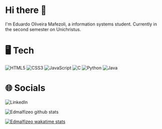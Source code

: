 # Hi there 👋
I'm Eduardo Oliveira Mafezoli, a information systems student. Currently in the second semester on Unichristus.

# 🖥️ Tech
![HTML5](https://img.shields.io/badge/html5-%23E34F26.svg?style=for-the-badge&logo=html5&logoColor=white) ![CSS3](https://img.shields.io/badge/css3-%231572B6.svg?style=for-the-badge&logo=css3&logoColor=white) ![JavaScript](https://img.shields.io/badge/javascript-%23323330.svg?style=for-the-badge&logo=javascript&logoColor=%23F7DF1E) ![C](https://img.shields.io/badge/c-%2300599C.svg?style=for-the-badge&logo=c&logoColor=white) ![Python](https://img.shields.io/badge/python-3670A0?style=for-the-badge&logo=python&logoColor=ffdd54) ![Java](https://img.shields.io/badge/java-%23ED8B00.svg?style=for-the-badge&logo=openjdk&logoColor=white)

# 🌐 Socials
![LinkedIn](https://img.shields.io/badge/linkedin-%230077B5.svg?style=for-the-badge&logo=linkedin&logoColor=white)

![Edmalfizeo github stats](https://github-readme-stats.vercel.app/api?username=edmalfizeo&show_icons=true&title_color=fff&icon_color=79ff97&text_color=9f9f9f&bg_color=151515)
<!--
**edmalfizeo/edmalfizeo** is a ✨ _special_ ✨ repository because its `README.md` (this file) appears on your GitHub profile.

Here are some ideas to get you started:

- 🔭 I’m currently working on ...
- 🌱 I’m currently learning ...
- 👯 I’m looking to collaborate on ...
- 🤔 I’m looking for help with ...
- 💬 Ask me about ...
- 📫 How to reach me: ...
- 😄 Pronouns: ...
- ⚡ Fun fact: ...
-->

[![Edmalfizeo wakatime stats](https://github-readme-stats.vercel.app/api/wakatime?username=edmalfizeo&layout=compact&v=2)](https://github.com/anuraghazra/github-readme-stats)
